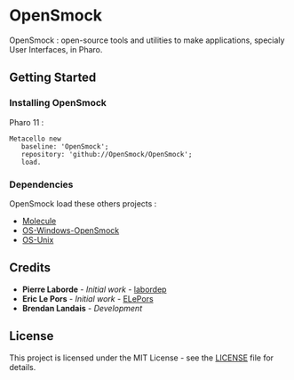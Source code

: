 # OpenSmock

OpenSmock : open-source tools and utilities to make applications, specialy User Interfaces, in Pharo.

## Getting Started

### Installing OpenSmock

Pharo 11 : 

```smalltalk
Metacello new
   baseline: 'OpenSmock';
   repository: 'github://OpenSmock/OpenSmock';
   load.
```

### Dependencies

OpenSmock load these others projects :
- [Molecule](https://github.com/OpenSmock/Molecule)
- [OS-Windows-OpenSmock](https://github.com/OpenSmock/OS-Windows)
- [OS-Unix](https://github.com/astares/Pharo-OS-Unix)

## Credits

* **Pierre Laborde** - *Initial work* - [labordep](https://github.com/labordep)
* **Eric Le Pors** - *Initial work* - [ELePors](https://github.com/ELePors)
* **Brendan Landais** - *Development*

## License

This project is licensed under the MIT License - see the [LICENSE](LICENSE) file for details.
